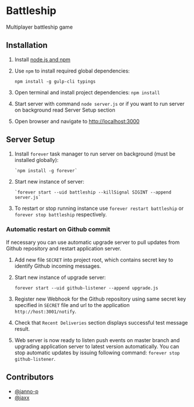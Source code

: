 # Battleship

Multiplayer battleship game


## Installation

1. Install [node.js and npm](https://nodejs.org/en/download/package-manager/)
2. Use `npm` to install required global dependencies:

       npm install -g gulp-cli typings

2. Open terminal and install project dependencies: `npm install`
3. Start server with command `node server.js` or if you want to run server on background read Server Setup section
4. Open browser and navigate to [http://localhost:3000](http://localhost:3000)


## Server Setup

1. Install `forever` task manager to run server on background (must be installed globally):

       `npm install -g forever`

2. Start new instance of server:

       `forever start --uid battleship --killSignal SIGINT --append server.js`

3. To restart or stop running instance use `forever restart battleship` or
   `forever stop battleship` respectively.

### Automatic restart on Github commit

If necessary you can use automatic upgrade server to pull updates from Github repository and
restart application server.

1. Add new file `SECRET` into project root, which contains secret key to identify Github
   incoming messages.

2. Start new instance of upgrade server:

       forever start --uid github-listener --append upgrade.js

3. Register new Webhook for the Github repository using same secret key specified in `SECRET`
   file and url to the application `http://host:3001/notify`.

4. Check that `Recent Deliveries` section displays successful test message result.

5. Web server is now ready to listen push events on master branch and upgrading application
   server to latest version automatically. You can stop automatic updates by issuing following
   command: `forever stop github-listener`.


## Contributors

* [@janno-p](https://github.com/janno-p)
* [@jaxx](https://github.com/jaxx)
